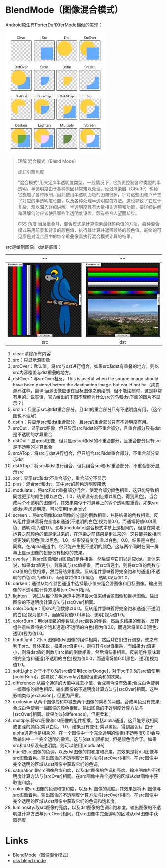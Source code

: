 # BlendMode（图像混合模式）
Android原生有PorterDuffXferMode相似的实现：

![](images4md/2020-12-16-13-24-20.png)

> 理解 混合模式（Blend Mode）
>
> 虚幻引擎角度
> 
> ”混合模式“用来定义半透明度类型，一般情况下，它负责控制各种类型的半透明。半透明度由于各种原因非常难以处理，延迟渲染器（GBuffe）也给它施加了各种限制，因此使用半透明面临的困难很多，针对这些困难点产生了对应的半透明度设置，以及各种处理半透明度的方法。这也导致了它过于复杂，难以深入详细讲解。半透明度具有大量相关选项和功能，要详细讲解和理解何时应该使用哪些半透明度设置，颇有些令人望而却步。
> 
> CSS 角度
> 当层重叠时，混合模式是计算像素最终颜色值的方法，每种混合模式采用前景和背景的颜色值，执行其计算并返回最终的颜色值。最终的可见层是对混合层中的每个重叠像素执行混合模式计算的结果。


src是绘制图像，dst是底图：

|--|--|
|:---:|:---:|
|![src](images4md/2020-12-16-13-50-38.png) |![dst](images4md/2020-12-16-13-51-13.png)|
| src |dst|

1. clear:清除所有内容
2. src：只显示源图像
3. srcOver：默认值。将src与dst进行组合，如果src和dst有重叠的地方，则以src内容覆盖与dst重叠的地方。
4. dstOver：与srcOver相反，This is useful when the source image should have been painted before the destination image, but could not be（摘自源码注释，翻译:当源图像应该在目标图像之前绘制，但不能绘制时，这是非常有用的。说实话，官方给出的下图不理解为什么src的鸟和dst下面的图片不显示？）
5. srcIn：只显示src和dst重合部分，且dst的重合部分只有不透明度有用。（这个图也不理解）
6. dstIn：只显示src和dst重合部分，且src的重合部分只有不透明度有用。
7. srcOut：显示src图像，但只显示src和dst的不重合部分，且重合部分只有dst是不透明的才算重合
8. dstOut：显示dst图像，但只显示src和dst的不重合部分，且重合部分只有src是不透明的才算重合
9. srcATop：将src与dst进行组合，但只组合src和dst重合部分，不重合部分显示dst
10. dstATop：将src与dst进行组合，但只组合src和dst重合部分，不重合部分显示src
11. xor：显示src和dst不重合部分，重合部分不显示
12. plus：混合src和dst，其中src的颜色透明度降低
13. modulate： 将src和dst重叠部分混合，使混合部分颜色相乘，这只能导致相同或更深的颜色(乘以白色，1.0，结果没有变化;乘以黑色，得到黑色)。当合成两个不透明的图像时，其效果类似于将屏幕上的两个透明度重叠。如果src或dst考虑透明度，可以使用[multiply]
14. screen： 将src图像和dst图像的分量的倒数相乘，并将结果的倒数相乘。反转组件意味着将完全饱和通道(不透明的白色)视为值0.0，而通常将值0.0(黑色、透明)视为值1.0。这与[modulate]混合模式本质上是相同的，但是在乘法运算之前颜色的值是倒过来的，在渲染之前结果是倒过来的。这只能导致相同或更浅的颜色(乘以黑色，1.0，结果没有变化;乘以白色，0.0，结果是白色)。同样，在alpha通道中，它只能产生更不透明的颜色。这与两个同时在同一屏幕上显示图像的投影仪有相似的效果。
15. overlay：将src图像和dst图像的组件相乘，然后调整它们以适应dst。具体来说，如果dst值更小，则将其与src值相乘，而src值更小，则将src值的倒数与dst值的倒数相乘，然后将结果相乘。反转组件意味着将完全饱和的通道(不透明的白色)视为值0.0，而通常将值0.0(黑色、透明)视为值1.0。
16. darken：通过从每个颜色通道中选择最小值来组合源图像和目标图像。输出图像的不透明度计算方法与[srcOver]相同。
17. lighten： 通过从每个颜色通道中选择最大值来组合源图像和目标图像。输出图像的不透明度计算方法与[srcOver]相同。
18. colorDodge：用src的倒数除以dst。反转组件意味着将完全饱和通道(不透明的白色)视为值0.0，而通常将值0.0(黑色、透明)视为值1.0。
19. colorBurn：用dst函数的倒数除以src函数的倒数，然后求结果的倒数。反转组件意味着将完全饱和通道(不透明的白色)视为值0.0，而通常将值0.0(黑色、透明)视为值1.0。
20. hardLight：将src图像和dst图像的组件相乘，然后对它们进行调整，使之有利于src。具体来说，如果src值更小，则将其与dst值相乘，而如果dst值更小，则将dst值的倒数与src值的倒数相乘，然后将结果相乘。反转组件意味着将完全饱和通道(不透明的白色)视为值0.0，而通常将值0.0(黑色、透明)视为值1.0。
21. softLight: 对于小于0.5的src值使用[colorDodge]，对于大于0.5的src值使用[colorBurn]。这导致了与[overlay]相似但更柔和的效果。
22. difference: 从每个通道的大值中减去小值。合成黑色没有效果;合成白色使另一幅图像的颜色相反。输出图像的不透明度计算方法与[srcOver]相同。这种影响类似[exclusion]，但更为严重。
23. exclusion:从两个图像的和中减去两个图像的乘积的两倍。合成黑色没有效果;合成白色使另一幅图像的颜色相反。输出图像的不透明度计算方法与[srcOver]相同。效果类似[difference]，但更柔和。
24. multiply:将src图像和dst图像的组件相乘，包括alpha通道。这只能导致相同或更深的颜色(乘以白色，1.0，结果没有变化;乘以黑色，得到黑色)。由于alpha通道也是相乘的，在一个图像中一个完全透明的像素(不透明度0.0)会导致输出中一个完全透明的像素。这与[dstIn]很相似，但是颜色混合了。如果src和dst都没有透明度，则可以使用[modulate]
25. hue:取src图像的色调，以及dst图像的饱和度和亮度。其效果是将dst图像与src图像着色。输出图像的不透明度计算方法与[srcOver]相同。在src图像中完全透明的区域从dst图像中获取它们的色调。
26. saturation:取src图像的饱和度，以及dst图像的色调和亮度。输出图像的不透明度计算方法与[srcOver]相同。在src图像中完全透明的区域从dst图像中获取饱和度。
27. color:取src图像的色调和饱和度，以及dst图像的亮度。其效果是将dst图像与src图像着色。输出图像的不透明度计算方法与[srcOver]相同。在src图像中完全透明的区域从dst图像中获取它们的色调和饱和度。
28. luminosity:取src图像的亮度，以及dst图像的色调和饱和度。输出图像的不透明度计算方法与[srcOver]相同。在src图像中完全透明的区域从dst图像中获取亮度


# Links
* [BlendMode（图像混合模式）](https://www.jianshu.com/p/4fb8f1a08d12)
* [css blend mode](https://developer.mozilla.org/zh-CN/docs/Web/CSS/blend-mode)